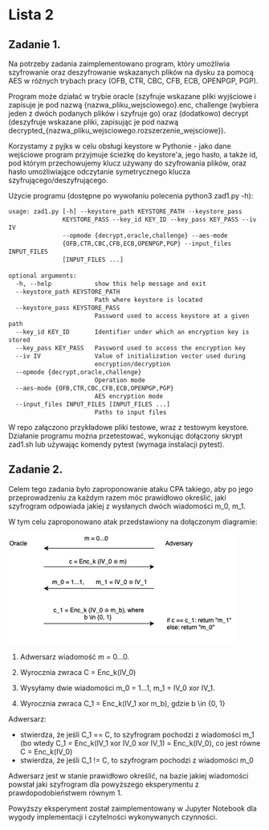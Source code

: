 # Lista 2

## Zadanie 1.

Na potrzeby zadania zaimplementowano program, który umożliwia szyfrowanie oraz deszyfrowanie wskazanych plików na dysku za pomocą AES w różnych trybach pracy (OFB, CTR, CBC, CFB, ECB, OPENPGP, PGP).

Program może działać w trybie oracle (szyfruje wskazane pliki wyjściowe i zapisuje je pod nazwą {nazwa_pliku_wejsciowego}.enc, challenge (wybiera jeden z dwóch podanych plików i szyfruje go) oraz (dodatkowo) decrypt (deszyfruje wskazane pliki, zapisując je pod nazwą decrypted_{nazwa_pliku_wejsciowego.rozszerzenie_wejsciowe}).

Korzystamy z pyjks w celu obsługi keystore w Pythonie - jako dane wejściowe program przyjmuje ścieżkę do keystore'a, jego hasło, a także id, pod którym przechowujemy klucz używany do szyfrowania plików, oraz hasło umożliwiające odczytanie symetrycznego klucza szyfrującego/deszyfrującego.

Użycie programu (dostępne po wywołaniu polecenia python3 zad1.py -h):

```
usage: zad1.py [-h] --keystore_path KEYSTORE_PATH --keystore_pass
               KEYSTORE_PASS --key_id KEY_ID --key_pass KEY_PASS --iv IV
               --opmode {decrypt,oracle,challenge} --aes-mode
               {OFB,CTR,CBC,CFB,ECB,OPENPGP,PGP} --input_files INPUT_FILES
               [INPUT_FILES ...]

optional arguments:
  -h, --help            show this help message and exit
  --keystore_path KEYSTORE_PATH
                        Path where keystore is located
  --keystore_pass KEYSTORE_PASS
                        Password used to access keystore at a given path
  --key_id KEY_ID       Identifier under which an encryption key is stored
  --key_pass KEY_PASS   Password used to access the encryption key
  --iv IV               Value of initialization vector used during
                        encryption/decryption
  --opmode {decrypt,oracle,challenge}
                        Operation mode
  --aes-mode {OFB,CTR,CBC,CFB,ECB,OPENPGP,PGP}
                        AES encryption mode
  --input_files INPUT_FILES [INPUT_FILES ...]
                        Paths to input files
```

W repo załączono przykładowe pliki testowe, wraz z testowym keystore. Działanie programu można przetestować, wykonując dołączony skrypt zad1.sh lub używając komendy pytest (wymaga instalacji pytest).

## Zadanie 2.

Celem tego zadania było zaproponowanie ataku CPA takiego, aby po jego przeprowadzeniu za każdym razem móc prawidłowo określić, jaki szyfrogram odpowiada jakiej z wysłanych dwóch wiadomości m_0, m_1.

W tym celu zaproponowano atak przedstawiony na dołączonym diagramie:

![fot](attack.png "Experiment")

1. Adwersarz wiadomość m = 0...0.
2. Wyrocznia zwraca C = Enc_k(IV_0)

3. Wysyłamy dwie wiadomości m_0 = 1...1, m_1 = IV_0 xor IV_1.
4. Wyrocznia zwraca C_1 = Enc_k(IV_1 xor m_b), gdzie b \in {0, 1}

Adwersarz:
- stwierdza, że jeśli C_1 == C, to szyfrogram pochodzi z wiadomości m_1 (bo wtedy C_1 = Enc_k(IV_1 xor IV_0 xor IV_1) = Enc_k(IV_0), co jest równe C = Enc_k(IV_0)
- stwierdza, że jeśli C_1 != C, to szyfrogram pochodzi z wiadomości m_0

Adwersarz jest w stanie prawidłowo określić, na bazie jakiej wiadomości powstał jaki szyfrogram dla powyższego eksperymentu z prawdopodobieństwem równym 1.

Powyższy eksperyment został zaimplementowany w Jupyter Notebook dla wygody implementacji i czytelności wykonywanych czynności.